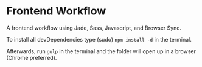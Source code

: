 # Frontend Workflow

A frontend workflow using Jade, Sass, Javascript, and Browser Sync.

To install all devDependencies type (sudo) `npm install -d` in the terminal. 

Afterwards, run `gulp` in the terminal and the folder will open up in a browser (Chrome preferred).
